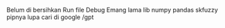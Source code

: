 Belum di bersihkan 
Run file Debug
Emang lama
lib numpy
    pandas
    skfuzzy
pipnya lupa cari di google /gpt
